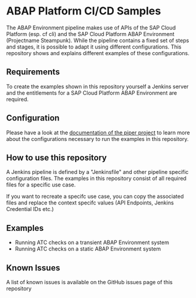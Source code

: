 # ABAP Platform CI/CD Samples
The ABAP Environment pipeline makes use of APIs of the SAP Cloud Platform (esp. cf cli) and the SAP Cloud Platform ABAP Environment (Projectname Steampunk). While the pipeline contains a fixed set of steps and stages, it is possible to adapt it using different configurations. This repository shows and explains different examples of these configurations. 

## Requirements
To create the examples shown in this repository yourself a Jenkins server and the entitlements for a SAP Cloud Platform ABAP Environment are required.

## Configuration
Please have a look at the [documentation of the piper project](https://sap.github.io/jenkins-library/pipelines/abapEnvironment/introduction/) to learn more about the configurations necessary to run the examples in this repository.

## How to use this repository

A Jenkins pipeline is defined by a "Jenkinsfile" and other pipeline specific configuration files. The examples in this repository consist of all required files for a specific use case. 

If you want to recreate a specifc use case, you can copy the associated files and replace the context specifc values (API Endpoints, Jenkins Credential IDs etc.)

## Examples

* Running ATC checks on a transient ABAP Environment system
* Running ATC checks on a static ABAP Environment system
 
## Known Issues
A list of known issues is available on the GitHub issues page of this repository

